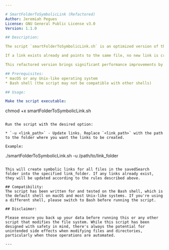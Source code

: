 ```yaml
---

# SmartFolderToSymbolicLink (Refactored)
Author: Jeremiah Pegues  
License: GNU General Public License v3.0  
Version: 1.1.0  

## Description:

The script `smartFolderToSymbolicLink.sh` is an optimized version of the original Symbolic Link Management Script. This script creates symbolic links for all files found within a macOS Smart Folder (savedSearch) to another directory.

If a link exists already and points to the same file, no new link is created. However, if a link exists but points to a different file, a new link is created with an incremented suffix before the file extension.

This refactored version brings significant performance improvements by reducing unnecessary file system calls and efficiently handling file removals and additions when updating the links. It ensures quicker script execution, especially when dealing with a large number of files in the savedSearch, and only a few files change between updates.

## Prerequisites:
* macOS or any Unix-like operating system
* Bash shell (the script may not be compatible with other shells)

## Usage:

Make the script executable:

```
chmod +x smartFolderToSymbolicLink.sh
```

Run the script with the desired option:

* `-u <link_path>` - Update links. Replace `<link_path>` with the path to the folder where you want the links to be created.

Example:

```
./smartFolderToSymbolicLink.sh -u /path/to/link_folder
```

This will create symbolic links for all files in the savedSearch folder into the specified link_folder. If any links already exist, they will be updated according to the rules described above.

## Compatibility:
The script has been written for and tested on the Bash shell, which is the default shell on macOS and most Unix-like systems. If you're using a different shell, please switch to Bash before running the script.

## Disclaimer:

Please ensure you back up your data before running this or any other script that modifies the file system. While this script has been designed with safety in mind, there's always the potential for unintended side effects when modifying files and directories, particularly when those operations are automated.

---
```


